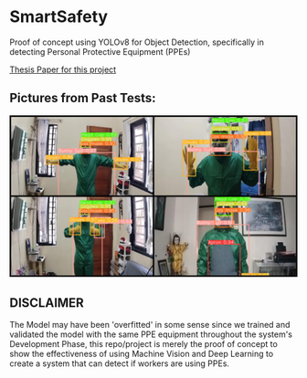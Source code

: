 # SmartSafety
Proof of concept using YOLOv8 for Object Detection, specifically in detecting Personal Protective Equipment (PPEs)

[Thesis Paper for this project](https://docs.google.com/document/d/1CD70BwggRvtN7NG-7XvpduxyeaSWInP7A-58_7Fy-Zo/edit?usp=sharing)


## Pictures from Past Tests:
![plot](./photo-collage.png(2).png)

## DISCLAIMER
The Model may have been 'overfitted' in some sense since we trained and validated the model with the same PPE equipment throughout the system's Development Phase, this repo/project is merely the proof of concept to show the effectiveness of using Machine Vision and Deep Learning to create a system that can detect if workers are using PPEs.

